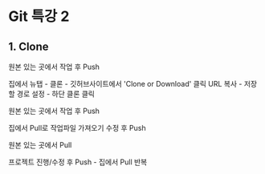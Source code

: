 # Git 특강 2

## 1. Clone

원본 있는 곳에서 작업 후 Push

집에서 뉴탭 - 클론 - 깃허브사이트에서 'Clone or Download' 클릭 URL 복사 - 저장할 경로 설정 - 하단 클론 클릭

원본 있는 곳에서 작업 후 Push

집에서 Pull로 작업파일 가져오기 수정 후 Push

원본 있는 곳에서 Pull 

프로젝트 진행/수정 후 Push - 집에서 Pull 반복

